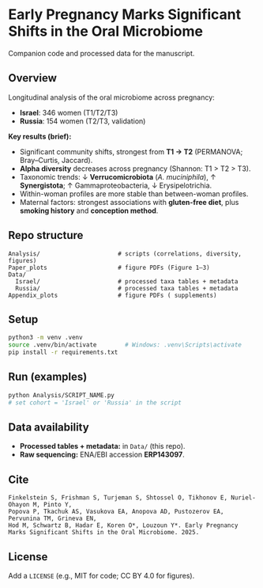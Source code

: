 # Early Pregnancy Marks Significant Shifts in the Oral Microbiome

Companion code and processed data for the manuscript.

## Overview
Longitudinal analysis of the oral microbiome across pregnancy:
- **Israel**: 346 women (T1/T2/T3)  
- **Russia**: 154 women (T2/T3, validation)

**Key results (brief):**
- Significant community shifts, strongest from **T1 → T2** (PERMANOVA; Bray–Curtis, Jaccard).
- **Alpha diversity** decreases across pregnancy (Shannon: T1 > T2 > T3).
- Taxonomic trends: ↓ **Verrucomicrobiota** (*A. muciniphila*), ↑ **Synergistota**; ↑ Gammaproteobacteria, ↓ Erysipelotrichia.
- Within-woman profiles are more stable than between-woman profiles.
- Maternal factors: strongest associations with **gluten-free diet**, plus **smoking history** and **conception method**.

## Repo structure
```
Analysis/                      # scripts (correlations, diversity, figures)
Paper_plots                    # figure PDFs (Figure 1–3)
Data/
  Israel/                      # processed taxa tables + metadata
  Russia/                      # processed taxa tables + metadata
Appendix_plots                 # figure PDFs ( supplements)

```

## Setup
```bash
python3 -m venv .venv
source .venv/bin/activate        # Windows: .venv\Scripts\activate
pip install -r requirements.txt
```


## Run (examples)
```bash
python Analysis/SCRIPT_NAME.py
# set cohort = 'Israel' or 'Russia' in the script
```


## Data availability
- **Processed tables + metadata:** in `Data/` (this repo).  
- **Raw sequencing:** ENA/EBI accession **ERP143097**.

## Cite
```
Finkelstein S, Frishman S, Turjeman S, Shtossel O, Tikhonov E, Nuriel-Ohayon M, Pinto Y,
Popova P, Tkachuk AS, Vasukova EA, Anopova AD, Pustozerov EA, Pervunina TM, Grineva EN,
Hod M, Schwartz B, Hadar E, Koren O*, Louzoun Y*. Early Pregnancy Marks Significant Shifts in the Oral Microbiome. 2025.
```
## License
Add a `LICENSE` (e.g., MIT for code; CC BY 4.0 for figures).

